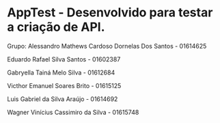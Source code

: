 # AppTest - Desenvolvido para testar a criação de API.

Grupo:
Alessandro Mathews Cardoso Dornelas Dos Santos - 01614625 

Eduardo Rafael Silva Santos - 01602387

Gabryella Tainá Melo Silva - 01612684

Victhor Emanuel Soares Brito - 01615125

Luis Gabriel da Silva Araújo - 01614692 

Wagner Vinícius Cassimiro da Silva - 01615748
